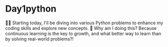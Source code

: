 # Day1python
🐍💡 Starting today, I'll be diving into various Python problems to enhance my coding skills and explore new concepts. 🚀  Why am I doing this? Because continuous learning is the key to growth, and what better way to learn than by solving real-world problems?!
